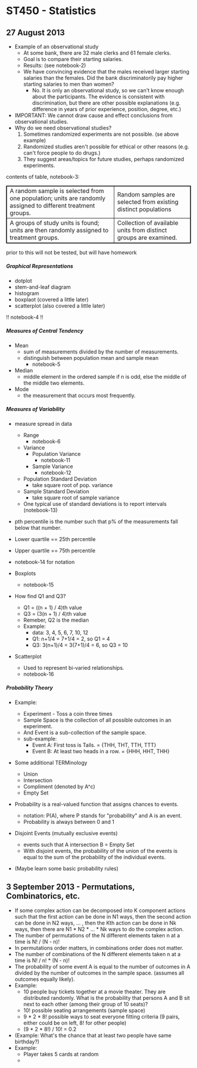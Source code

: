 ST450 - Statistics
==================

## 27 August 2013

- Example of an observational study
	- At some bank, there are 32 male clerks and 61 female clerks.
	- Goal is to compare their starting salaries.
	- Results: (see notebook-2)
	- We have convincing evidence that the males received larger starting salaries than the females. Did the bank discriminatorily pay higher starting salaries to men than women?
		- No. It is only an observational study, so we can't know enough about the participants. The evidence is consistent with discrimination, but there are other possible explanations (e.g. difference in years of prior experience, position, degree, etc.)
- IMPORTANT: We cannot draw cause and effect conclusions from observational studies.
- Why do we need observational studies?
	1. Sometimes randomized experiments are not possible. (se above example)
	2. Randomized studies aren't possible for ethical or other reasons (e.g. can't force people to do drugs.)
	3. They suggest areas/topics for future studies, perhaps randomized experiments.

contents of table, notebook-3:
<table style="border: 1px solid black">
	<tr >
		<td style="border: 1px solid black">A random sample is selected from one population; units are randomly assigned to different treatment groups.</td>
		<td style="border: 1px solid black">Random samples are selected from existing distinct populations</td>
	</tr>
	<tr>
		<td style="border: 1px solid black">A groups of study units is found; units are then randomly assigned to treatment groups.</td>
		<td style="border: 1px solid black">Collection of available units from distinct groups are examined.</td>
	</tr>
</table>

prior to this will not be tested, but will have homework

##### Graphical Representations

- dotplot
- stem-and-leaf diagram
- histogram
- boxplaot (covered a little later)
- scatterplot (also covered a little later)

!! notebook-4 !!

##### Measures of Central Tendency

- Mean
	- sum of measurements divided by the number of measurements.
	- distinguish between population mean and sample mean
		- notebook-5
- Median
	- middle element in the ordered sample if n is odd, else the middle of the middle two elements.
- Mode
	- the measurement that occurs most frequently.

##### Measures of Variability

- measure spread in data
	- Range
		- notebook-6
	- Variance
		- Population Variance
			- notebook-11
		- Sample Variance
			- notebook-12
	- Population Standard Deviation
		- take square root of pop. variance
	- Sample Standard Deviation
		- take square root of sample variance
	- One typical use of standard deviations is to report intervals (notebook-13)

- pth percentile is the number such that p% of the measurements fall below that number.
- Lower quartile == 25th percentile
- Upper quartile == 75th percentile
- notebook-14 for notation

- Boxplots
	- notebook-15
- How find Q1 and Q3?
	- Q1 = ((n + 1) / 4)th value
	- Q3 = (3(n + 1) / 4)th value
	- Remeber, Q2 is the median
	- Example:
		- data: 3, 4, 5, 6, 7, 10, 12
		- Q1: n+1/4 = 7+1/4 = 2, so Q1 = 4
		- Q3: 3(n+1)/4 = 3(7+1)/4 = 6, so Q3 = 10

- Scatterplot
	- Used to represent bi-varied relationships.
	- notebook-16

##### Probability Theory

- Example:
	- Experiment - Toss a coin three times
	- Sample Space is the collection of all possible outcomes in an experiment.
	- And Event is a sub-collection of the sample space.
	- sub-example:
		- Event A: First toss is Tails. = {THH, THT, TTH, TTT}
		- Event B: At least two heads in a row. = {HHH, HHT, THH}
- Some additional TERMinology
	- Union
	- Intersection
	- Compliment (denoted by A^c)
	- Empty Set

- Probability is a real-valued function that assigns chances to events.
	- notation: P(A), where P stands for "probability" and A is an event.
	- Probability is always between 0 and 1
- Disjoint Events (mutually exclusive events)
	- events such that A intersection B = Empty Set
	- With disjoint events, the probability of the union of the events is equal to the sum of the probability of the individual events.
- (Maybe learn some basic probability rules)

## 3 September 2013 - Permutations, Combinatorics, etc.
- If some complex action can be decomposed into K component actions such that the first action can be done in N1 ways, then the second action can be done in N2 ways, … , then the Kth action can be done in Nk ways, then there are N1 * N2 * … * Nk ways to do the complex action.
- The number of permutations of the N different elements taken n at a time is N! / (N - n)!
- In permutations order matters, in combinations order does not matter.
- The number of combinations of the N different elements taken n at a time is N! / n! * (N - n)!
- The probability of some event A is equal to the number of outcomes in A divided by the number of outcomes in the sample space. (assumes all outcomes equally likely).
- Example:
  	- 10 people buy tickets together at a movie theater. They are distributed randomly. What is the probability that persons A and B sit next to each other (among their group of 10 seats)?
  	- 10! possible seating arrangements (sample space)
  	- 9 * 2 * 8! possible ways to seat everyone fitting criteria (9 pairs, either could be on left, 8! for other people)
  	- (9 * 2 * 8!) / 10! =  0.2
- (Example: What's the chance that at least two people have same birthday?)
- Example:
	- Player takes 5 cards at random
	- 